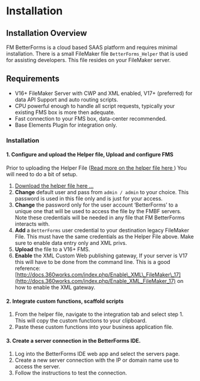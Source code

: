 # Installation

## Installation Overview

FM BetterForms is a cloud based SAAS platform and requires minimal installation. There is a small FileMaker file `BetterForms_Helper` that is used for assisting developers. This file resides on your FileMaker server.

## Requirements <a id="requirements"></a>

* V16+ FileMaker Server with CWP and XML enabled, V17+ \(preferred\) for data API Support and auto routing scripts.
* CPU powerful enough to handle all script requests, typically  your existing FMS box is more then adequate. 
* Fast connection to your FMS box, data-center recommended.
* Base Elements Plugin for integration only.

### Installation 

#### 1. Configure and upload the Helper file, Upload and configure FMS

Prior to uploading the Helper File \([Read more on the helper file here ](usage/helper-file.md)\) You will need to do a bit of setup.

1. [Download the helper file here ...](https://www.dropbox.com/sh/o8c1k649qpret5r/AAAYa7hKiOZEgBlSL4vCs6kma?dl=0)
2. **Change** default user and pass from `admin / admin` to your choice. This password is used in this file only and is just for your access.
3. **Change** the password only for the user account ‘BetterForms’ to a unique one that will be used to access the file by the FMBF servers. Note these credentials will be needed in any file that FM BetterForms interacts with.
4. **Add** a `BetterForms` user credential to your destination legacy FileMaker File. This must have the same credentials as the Helper File above. Make sure to enable data entry only and XML privs.
5. **Upload** the file to a V16+ FMS.
6. **Enable** the XML Custom Web publishing gateway, If your server is V17 this will have to be done from the command line. This is a good reference: [http://docs.360works.com/index.php/Enable\_XML\_FileMaker\_17](http://docs.360works.com/index.php/Enable_XML_FileMaker_17) on how to enable the XML gateway.

#### 2. Integrate custom functions, scaffold scripts

1. From the helper file, navigate to the integration tab and select step 1. This will copy the custom functions to your clipboard.
2. Paste these custom functions into your business application file.

#### 3. Create a server connection in the BetterForms IDE.

1. Log into the BetterForms IDE web app and select the servers page. 
2. Create a new server connection with the IP or domain name use to access the server.
3. Follow the instructions to test the connection.









